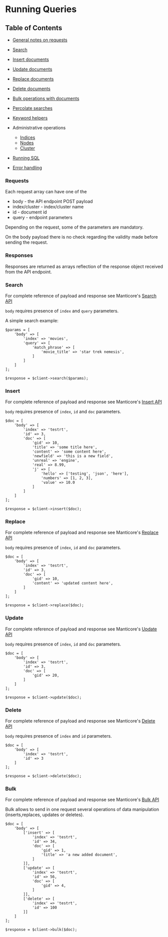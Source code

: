 Running Queries
===============

Table of Contents
-----------------

* [General notes on requests](#requests) 

* [Search](#search)

* [Insert documents](#insert)

* [Update documents](#update)

* [Replace documents](#replace)

* [Delete documents](#delete)

* [Bulk operations with documents](#bulk)

* [Percolate searches](percolate.md)

* [Keyword helpers](queryhelpers.md)

* Administrative operations

    * [Indices](indices.md)
    * [Nodes](nodes.md)
    * [Cluster](cluster.md)
    
* [Running SQL](sql.md)

* [Error handling](errors.md)

### Requests

Each request array can have one of the 

* body -  the API endpoint POST payload
* index/cluster  - index/cluster name
* id - document id
* query - endpoint parameters

Depending on the request, some of the parameters are mandatory.

On the body payload there is no check regarding the validity made before sending the request.

### Responses 

Responses are returned as arrays reflection of the response object received from the API endpoint. 


### Search
For complete reference of payload and response see Manticore's [Search API](https://manual.manticoresearch.com/Searching/Full_text_matching/Basic_usage#HTTP-JSON)

`body` requires presence of `index` and `query` parameters. 

A simple search example:
```
$params = [
    'body' => [
        'index' => 'movies',
        'query' => [
            'match_phrase' => [
                'movie_title' => 'star trek nemesis',
            ]
        ]
    ]
];

$response = $client->search($params);
```

### Insert

For complete reference of payload and response see Manticore's [Insert API](https://manual.manticoresearch.com/Data_creation_and_modification/Adding_documents_to_a_table/Adding_documents_to_a_real-time_table#Adding-documents-to-a-real-time-index)

`body` requires presence of `index`, `id` and  `doc` parameters.

```
$doc = [
    'body' => [
        'index' => 'testrt',
        'id' => 3,
        'doc' => [
            'gid' => 10,
            'title' => 'some title here',
            'content' => 'some content here',
            'newfield' => 'this is a new field',
            'unreal' => 'engine',
            'real' => 8.99,
            'j' => [
                'hello' => ['testing', 'json', 'here'],
                'numbers' => [1, 2, 3],
                'value' => 10.0
            ]
        ]
    ]
];

$response = $client->insert($doc);
```

### Replace

For complete reference of payload and response see Manticore's [Replace API](https://manual.manticoresearch.com/Data_creation_and_modification/Updating_documents/REPLACE)

`body` requires presence of `index`, `id` and  `doc` parameters.

```
$doc = [
    'body' => [
        'index' => 'testrt',
        'id' => 3,
        'doc' => [
            'gid' => 10,
            'content' => 'updated content here',
        ]
    ]
];

$response = $client->replace($doc);
```

### Update

For complete reference of payload and response see Manticore's [Update API](https://manual.manticoresearch.com/Data_creation_and_modification/Updating_documents/UPDATE)

`body` requires presence of `index`, `id` and  `doc` parameters.

```
$doc = [
    'body' => [
        'index' => 'testrt',
        'id' => 3,
        'doc' => [
            'gid' => 20,
        ]
    ]
];

$response = $client->update($doc);
```

### Delete

For complete reference of payload and response see Manticore's [Delete API](https://manual.manticoresearch.com/Data_creation_and_modification/Deleting_documents)

`body` requires presence of `index` and `id`  parameters.

```
$doc = [
    'body' => [
        'index' => 'testrt',
        'id' => 3
    ]
];

$response = $client->delete($doc);
```

### Bulk

For complete reference of payload and response see Manticore's [Bulk API](https://manual.manticoresearch.com/Data_creation_and_modification/Updating_documents/UPDATE#Bulk-updates)

Bulk allows to send in one request several operations of data manipulation (inserts,replaces, updates or deletes).

```
$doc = [
    'body' => [
        ['insert' => [
            'index' => 'testrt',
            'id' => 34,
            'doc' => [
                'gid' => 1,
                'title' => 'a new added document',
            ]
        ]],
        ['update' => [
            'index' => 'testrt',
            'id' => 56,
            'doc' => [
                'gid' => 4,
            ]
        ]],
        ['delete' => [
            'index' => 'testrt',
            'id' => 100
        ]]
    ]
];

$response = $client->bulk($doc);
```
